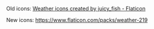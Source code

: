 Old icons:
<a href="https://www.flaticon.com/free-icons/weather" title="weather icons">Weather icons created by juicy_fish - Flaticon</a>

New icons:
https://www.flaticon.com/packs/weather-219